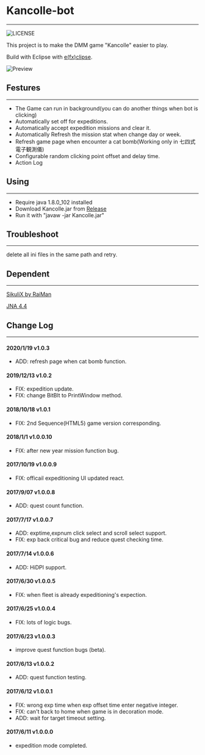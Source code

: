 # Kancolle-bot
---
![LICENSE](https://img.shields.io/github/license/a123453906/Kancolle-bot)

This project is to make the DMM game "Kancolle" easier to play.

Build with Eclipse with [e(fx)clipse](http://download.eclipse.org/efxclipse/updates-nightly/site).

![Preview](https://i.imgur.com/NNhDug9.png)

## Festures
---
* The Game can run in background(you can do another things when bot is clicking)
* Automatically set off for expeditions.
* Automatically accept expedition missions and clear it.
* Automatically Refresh the mission stat when change day or week.
* Refresh game page when encounter a cat bomb(Working only in 七四式電子観測儀)
* Configurable random clicking point offset and delay time.
* Action Log

## Using
---
* Require java 1.8.0_102 installed
* Download Kancolle.jar from [Release](https://github.com/a123453906/Kancolle-bot/releases)
* Run it with "javaw -jar Kancolle.jar"

## Troubleshoot
---
delete all ini files in the same path and retry.

## Dependent
---
[SikuliX by RaiMan](http://sikulix.com/)

[JNA 4.4](https://github.com/java-native-access/jna)

## Change Log
---
#### 2020/1/19 v1.0.3 
* ADD: refresh page when cat bomb function.
#### 2019/12/13 v1.0.2 
* FIX: expedition update. 
* FIX: change BitBlt to PrintWindow method.
#### 2018/10/18 v1.0.1 
* FIX: 2nd Sequence(HTML5) game version corresponding.
#### 2018/1/1 v1.0.0.10 
* FIX: after new year mission function bug.
#### 2017/10/19 v1.0.0.9 
* FIX: officail expeditioning UI updated react.
#### 2017/9/07 v1.0.0.8 
* ADD: quest count function.
#### 2017/7/17 v1.0.0.7 
* ADD: exptime,expnum click select and scroll select support.
* FIX: exp back critical bug and reduce quest checking time.
#### 2017/7/14 v1.0.0.6 
* ADD: HiDPI support.
#### 2017/6/30 v1.0.0.5 
* FIX: when fleet is already expeditioning's expection.
#### 2017/6/25 v1.0.0.4 
* FIX: lots of logic bugs.
#### 2017/6/23 v1.0.0.3 
* improve quest function bugs (beta).
#### 2017/6/13 v1.0.0.2 
* ADD: quest function testing.
#### 2017/6/12 v1.0.0.1 
* FIX: wrong exp time when exp offset time enter negative integer.
* FIX: can't back to home when game is in decoration mode.
* ADD: wait for target timeout setting.
#### 2017/6/11 v1.0.0.0 
* expedition mode completed.











